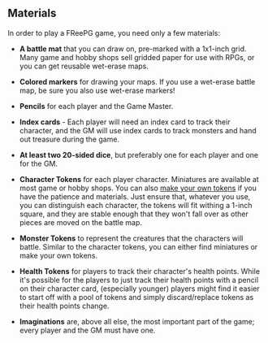 ## Materials ##

In order to play a FReePG game, you need only a few materials:

* **A battle mat** that you can draw on, pre-marked with a 1x1-inch 
  grid. Many game and hobby shops sell gridded paper for use with RPGs, 
  or you can get reusable wet-erase maps.

* **Colored markers** for drawing your maps. If you use a wet-erase 
  battle map, be sure you also use wet-erase markers!

* **Pencils** for each player and the Game Master.

* **Index cards** - Each player will need an index card to track their 
  character, and the GM will use index cards to track monsters and hand 
  out treasure during the game.

* **At least two 20-sided dice**, but preferably one for each player and 
  one for the GM.

* **Character Tokens** for each player character. Miniatures are 
  available at most game or hobby shops. You can also [make your own 
  tokens][NDMTCTP] if you have the patience and materials. Just ensure 
  that, whatever you use, you can distinguish each character, the tokens 
  will fit withing a 1-inch square, and they are stable enough that they 
  won't fall over as other pieces are moved on the battle map.

* **Monster Tokens** to represent the creatures that the characters will 
  battle. Similar to the character tokens, you can either find 
  miniatures or make your own tokens.

* **Health Tokens** for players to track their character's health 
  points. While it's possible for the players to just track their health 
  points with a pencil on their character card, (especially younger) 
  players might find it easier to start off with a pool of tokens and 
  simply discard/replace tokens as their health points change.

* **Imaginations** are, above all else, the most important part of the 
  game; every player and the GM must have one.

[NDMTCTP]: http://newbiedm.com/2008/11/22/newbiedm-tutorial-counters-tokens-or-pogs/ "NewbieDM Tutorial - Counters, Tokens, or Pogs"
